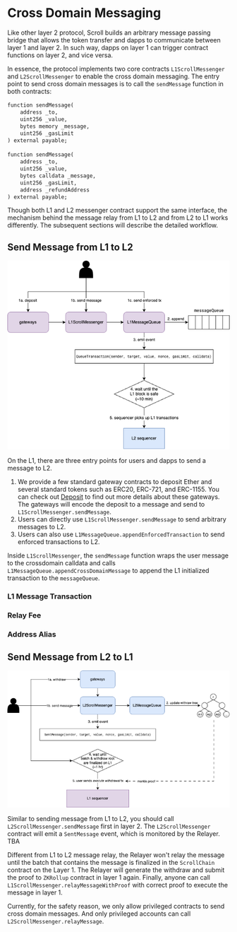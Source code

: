 # Cross Domain Messaging

Like other layer 2 protocol, Scroll builds an arbitrary message passing bridge that allows the token transfer and dapps to communicate between layer 1 and layer 2. In such way, dapps on layer 1 can trigger contract functions on layer 2, and vice versa.

In essence, the protocol implements two core contracts `L1ScrollMessenger` and `L2ScrollMessenger` to enable the cross domain messaging. The entry point to send cross domain messages is to call the `sendMessage` function in both contracts:

```solidity
function sendMessage(
    address _to,
    uint256 _value,
    bytes memory _message,
    uint256 _gasLimit
) external payable;

function sendMessage(
    address _to,
    uint256 _value,
    bytes calldata _message,
    uint256 _gasLimit,
    address _refundAddress
) external payable;
```

Though both L1 and L2 messenger contract support the same interface, the mechanism behind the message relay from L1 to L2 and from L2 to L1 works differently. The subsequent sections will describe the detailed workflow.

## Send Message from L1 to L2

![L1 to L2 workflow](assets/L1-to-L2.png)

On the L1, there are three entry points for users and dapps to send a message to L2.

1. We provide a few standard gateway contracts to deposit Ether and several standard tokens such as ERC20, ERC-721, and ERC-1155. You can check out [Deposit](Deposit.md) to find out more details about these gateways. The gateways will encode the deposit to a message and send to `L1ScrollMessenger.sendMessage`.
2. Users can directly use `L1ScrollMessenger.sendMessage` to send arbitrary messages to L2.
3. Users can also use `L1MessageQueue.appendEnforcedTransaction` to send enforced transactions to L2.

Inside `L1ScrollMessenger`, the `sendMessage` function wraps the user message to the crossdomain calldata and calls `L1MessageQueue.appendCrossDomainMessage` to append the L1 initialized transaction to the `messageQueue`.

<!--
Inside the `sendMessage` function, the `L1ScrollMessenger` contract will call into `L1MessageQueue.appendCrossDomainMessage` to append the cross domain message. Then `L1MessageQueue` will emit a `QueueTransaction` event, which is monitored by the Relayer. The Relayer will wait for the confirmation of the blocks in Layer 1. Currently, the Relayer wait for the blocks to become `safe`. After that, the Relayer will initiate a transaction in layer 2, calling function `L2ScrollMessenger.relayMessage` and finally, the message is executed in layer 2.

The execution in layer 2 may be failed due to out of gas problem. In such case, one can call `L1ScrollMessenger.replayMessage` to replace the message with a larger gas limit. And the Relayer will follow the steps and execute the message again in layer 2.

In the next version, we will replace the Relayer by the L2 seqeuncer to include the L1 message transaction in the L2 blocks. -->

### L1 Message Transaction

### Relay Fee

### Address Alias


## Send Message from L2 to L1

![L2 to L1 workflow](assets/L2-to-L1.png)

Similar to sending message from L1 to L2, you should call `L2ScrollMessenger.sendMessage` first in layer 2. The `L2ScrollMessenger` contract will emit a `SentMessage` event, which is monitored by the Relayer. TBA

Different from L1 to L2 message relay, the Relayer won't relay the message until the batch that contains the message is finalized in the `ScrollChain` contract on the Layer 1. The Relayer will generate the withdraw and submit the proof to `ZKRollup` contract in layer 1 again. Finally, anyone can call `L1ScrollMessenger.relayMessageWithProof` with correct proof to execute the message in layer 1.

Currently, for the safety reason, we only allow privileged contracts to send cross domain messages. And only privileged accounts can call `L2ScrollMessenger.relayMessage`.

